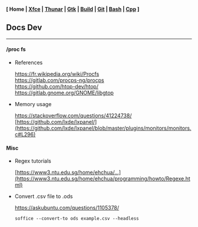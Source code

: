 **[ Home | [Xfce](01-Xfce.html) | [Thunar](02-Thunar.html) | [Gtk](03-Gtk.html) | [Build](04-Build.html) | [Git](05-Git.html) | [Bash](06-Bash.html) | [Cpp](07-Cpp.html) ]**

## Docs Dev

---

#### /proc fs

* References
    
    https://fr.wikipedia.org/wiki/Procfs  
    https://gitlab.com/procps-ng/procps  
    https://github.com/htop-dev/htop/  
    https://gitlab.gnome.org/GNOME/libgtop  
    
* Memory usage
    
    https://stackoverflow.com/questions/41224738/  
    [https://github.com/lxde/lxpanel/](https://github.com/lxde/lxpanel/blob/master/plugins/monitors/monitors.c#L296)  



#### Misc

* Regex tutorials
    
    [https://www3.ntu.edu.sg/home/ehchua/...](https://www3.ntu.edu.sg/home/ehchua/programming/howto/Regexe.html)  

* Convert .csv file to .ods
    
    https://askubuntu.com/questions/1105378/  
    
    ```
    soffice --convert-to ods example.csv --headless
    ```


